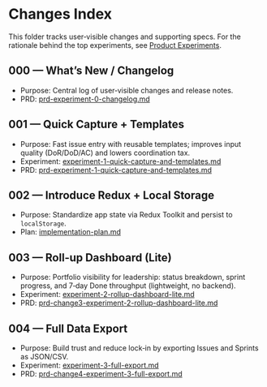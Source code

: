 # Changes Index

This folder tracks user‑visible changes and supporting specs. For the rationale behind the top experiments, see [Product Experiments](../product-discovery/product-experiments.md).

## 000 — What’s New / Changelog
- Purpose: Central log of user‑visible changes and release notes.
- PRD: [prd-experiment-0-changelog.md](./000-changelog/prd-experiment-0-changelog.md)

## 001 — Quick Capture + Templates
- Purpose: Fast issue entry with reusable templates; improves input quality (DoR/DoD/AC) and lowers coordination tax.
- Experiment: [experiment-1-quick-capture-and-templates.md](./001-quick-capture-and-templates/experiment-1-quick-capture-and-templates.md)
- PRD: [prd-experiment-1-quick-capture-and-templates.md](./001-quick-capture-and-templates/prd-experiment-1-quick-capture-and-templates.md)

## 002 — Introduce Redux + Local Storage
- Purpose: Standardize app state via Redux Toolkit and persist to `localStorage`.
- Plan: [implementation-plan.md](./002-introduce-redux-and-local-storage/implementation-plan.md)

## 003 — Roll‑up Dashboard (Lite)
- Purpose: Portfolio visibility for leadership: status breakdown, sprint progress, and 7‑day Done throughput (lightweight, no backend).
- Experiment: [experiment-2-rollup-dashboard-lite.md](./003-rollup-dashboard-lite/experiment-2-rollup-dashboard-lite.md)
- PRD: [prd-change3-experiment-2-rollup-dashboard-lite.md](./003-rollup-dashboard-lite/prd-change3-experiment-2-rollup-dashboard-lite.md)

## 004 — Full Data Export
- Purpose: Build trust and reduce lock‑in by exporting Issues and Sprints as JSON/CSV.
- Experiment: [experiment-3-full-export.md](./004-full-export/experiment-3-full-export.md)
- PRD: [prd-change4-experiment-3-full-export.md](./004-full-export/prd-change4-experiment-3-full-export.md)
